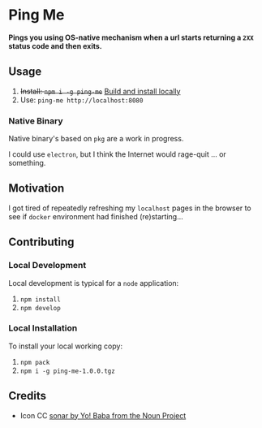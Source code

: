 # Ping Me

**Pings you using OS-native mechanism when a url starts returning a `2XX` status code and then exits.**

## Usage

1. ~~Install: `npm i -g ping-me`~~ [Build and install locally](#local-installation)
2. Use: `ping-me http://localhost:8080`

### Native Binary

Native binary's based on `pkg` are a work in progress.

I could use `electron`, but I think the Internet would rage-quit ... or something.

## Motivation

I got tired of repeatedly refreshing my `localhost` pages in the browser to see if `docker` environment had finished (re)starting...

## Contributing

### Local Development

Local development is typical for a `node` application:

1. `npm install`
2. `npm develop`

### Local Installation

To install your local working copy:

1. `npm pack`
2. `npm i -g ping-me-1.0.0.tgz`

## Credits

- Icon CC [sonar by Yo! Baba from the Noun Project](https://thenounproject.com/search/?q=sonar&i=924176)
